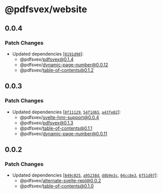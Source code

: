 # @pdfsvex/website

## 0.0.4

### Patch Changes

- Updated dependencies [[`0191d90`](https://github.com/manuel3108/pdfsvex/commit/0191d905522655a195bfaaf4c568aa0f5f43a246)]:
  - @pdfsvex/pdfsvex@0.1.4
  - @pdfsvex/dynamic-page-number@0.0.12
  - @pdfsvex/table-of-contents@0.1.2

## 0.0.3

### Patch Changes

- Updated dependencies [[`8f11129`](https://github.com/manuel3108/pdfsvex/commit/8f111296c24701f477f7ca4d2812eb8bd51b8552), [`54f1d65`](https://github.com/manuel3108/pdfsvex/commit/54f1d65291471e351e7858641e14c296004ed530), [`a43fe02`](https://github.com/manuel3108/pdfsvex/commit/a43fe023f58966ba421cbaed20bed5f0bc8b5b6b)]:
  - @pdfsvex/svelte-hmr-support@0.0.4
  - @pdfsvex/pdfsvex@0.1.3
  - @pdfsvex/table-of-contents@0.1.1
  - @pdfsvex/dynamic-page-number@0.0.11

## 0.0.2

### Patch Changes

- Updated dependencies [[`849c025`](https://github.com/manuel3108/pdfsvex/commit/849c0259745dc6f5acc206985974a4f8e62bd9f7), [`a95238d`](https://github.com/manuel3108/pdfsvex/commit/a95238d581a8475b543c2be9c6db0ac5eb30e08e), [`d8b9e3c`](https://github.com/manuel3108/pdfsvex/commit/d8b9e3ccf29d9169b294c9198467ad0e5721544b), [`04cc8e3`](https://github.com/manuel3108/pdfsvex/commit/04cc8e3eb0583e0e6c1502c81053d405b6c01d80), [`6f51d97`](https://github.com/manuel3108/pdfsvex/commit/6f51d974c595dc9f3579e15f290e4a4bdd780384)]:
  - @pdfsvex/alternate-svelte-repl@0.0.2
  - @pdfsvex/table-of-contents@0.1.0
